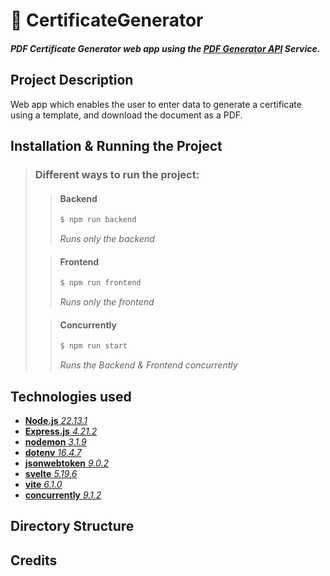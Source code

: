 # 📄 CertificateGenerator
#### *PDF Certificate Generator web app using the **[PDF Generator API](https://pdfgeneratorapi.com)** Service.*

## Project Description
Web app which enables the user to enter data to generate a certificate using a template, and download the document as a PDF.

## Installation & Running the Project

> ### Different ways to run the project:
>> #### Backend
>>```bash
>>$ npm run backend
>>```
>> *Runs only the backend*
>
>> #### Frontend
>>
>>```bash
>>$ npm run frontend
>>```
>> *Runs only the frontend*
>
>> 
>> #### Concurrently
>>
>>```bash
>>$ npm run start
>>```
>> *Runs the Backend & Frontend concurrently*
>


## Technologies used
- [**Node.js** *22.13.1*](https://nodejs.org/en/download)
- [**Express.js** *4.21.2*](https://expressjs.com)
- [**nodemon** *3.1.9*](https://www.npmjs.com/package/nodemon)
- [**dotenv** *16.4.7*](https://www.npmjs.com/package/dotenv)
- [**jsonwebtoken** *9.0.2*](https://www.npmjs.com/package/jsonwebtoken)
- [**svelte** *5.19.6*](https://svelte.dev/)
- [**vite** *6.1.0*](https://vite.dev/)
- [**concurrently** *9.1.2*](https://www.npmjs.com/package/concurrently)

## Directory Structure

## Credits